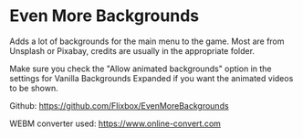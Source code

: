# Even More Backgrounds

Adds a lot of backgrounds for the main menu to the game. Most are from Unsplash or Pixabay, credits are usually in the appropriate folder.

Make sure you check the "Allow animated backgrounds" option in the settings for Vanilla Backgrounds Expanded if you want the animated videos to be shown.

Github: https://github.com/Flixbox/EvenMoreBackgrounds

WEBM converter used: https://www.online-convert.com
